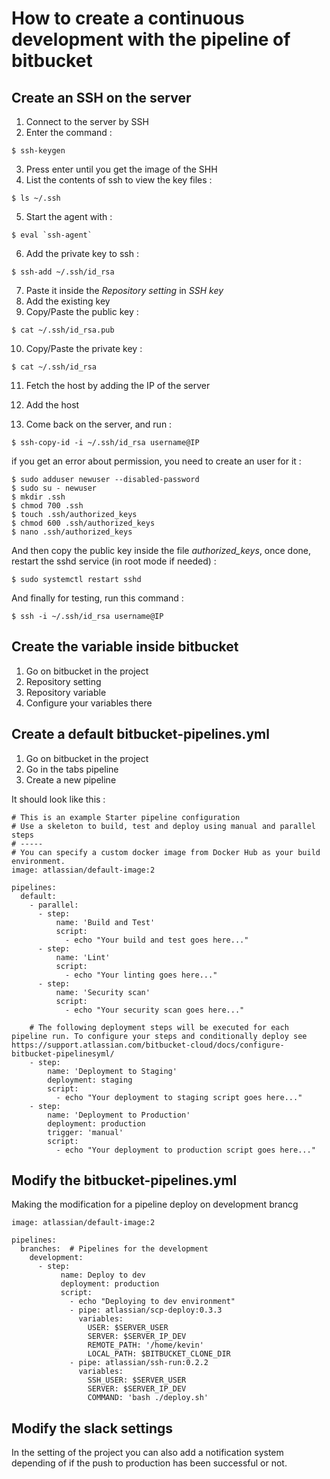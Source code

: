 # How to create a continuous development with the pipeline of bitbucket

## Create an SSH on the server

1. Connect to the server by SSH
2. Enter the command :

```
$ ssh-keygen
```

3. Press enter until you get the image of the SHH
4. List the contents of ssh to view the key files :

```
$ ls ~/.ssh
```

5. Start the agent with :

```
$ eval `ssh-agent`
```

6. Add the private key to ssh :

```
$ ssh-add ~/.ssh/id_rsa
```

7. Paste it inside the *Repository setting* in *SSH key*
8. Add the existing key
9. Copy/Paste the public key :

```
$ cat ~/.ssh/id_rsa.pub
```

10. Copy/Paste the private key :

```
$ cat ~/.ssh/id_rsa
```

11. Fetch the host by adding the IP of the server
12. Add the host

13. Come back on the server, and run :

```
$ ssh-copy-id -i ~/.ssh/id_rsa username@IP
```

if you get an error about permission, you need to create an user for it :

```
$ sudo adduser newuser --disabled-password
$ sudo su - newuser
$ mkdir .ssh
$ chmod 700 .ssh
$ touch .ssh/authorized_keys
$ chmod 600 .ssh/authorized_keys
$ nano .ssh/authorized_keys
```

And then copy the public key inside the file *authorized_keys*,
once done, restart the sshd service (in root mode if needed) :

```
$ sudo systemctl restart sshd
```

And finally for testing, run this command :

```
$ ssh -i ~/.ssh/id_rsa username@IP
```

## Create the variable inside bitbucket

1. Go on bitbucket in the project
2. Repository setting
3. Repository variable
4. Configure your variables there

## Create a default bitbucket-pipelines.yml

1. Go on bitbucket in the project
2. Go in the tabs pipeline
3. Create a new pipeline

It should look like this :

```
# This is an example Starter pipeline configuration
# Use a skeleton to build, test and deploy using manual and parallel steps
# -----
# You can specify a custom docker image from Docker Hub as your build environment.
image: atlassian/default-image:2

pipelines:
  default:
    - parallel:
      - step:
          name: 'Build and Test'
          script:
            - echo "Your build and test goes here..."
      - step:
          name: 'Lint'
          script:
            - echo "Your linting goes here..."
      - step:
          name: 'Security scan'
          script:
            - echo "Your security scan goes here..."

    # The following deployment steps will be executed for each pipeline run. To configure your steps and conditionally deploy see https://support.atlassian.com/bitbucket-cloud/docs/configure-bitbucket-pipelinesyml/
    - step:
        name: 'Deployment to Staging'
        deployment: staging
        script:
          - echo "Your deployment to staging script goes here..."
    - step:
        name: 'Deployment to Production'
        deployment: production
        trigger: 'manual'
        script:
          - echo "Your deployment to production script goes here..."
```

## Modify the bitbucket-pipelines.yml

Making the modification for a pipeline deploy on development brancg

```
image: atlassian/default-image:2

pipelines:
  branches:  # Pipelines for the development
    development:
      - step:
           name: Deploy to dev
           deployment: production
           script:
             - echo "Deploying to dev environment"
             - pipe: atlassian/scp-deploy:0.3.3
               variables:
                 USER: $SERVER_USER
                 SERVER: $SERVER_IP_DEV
                 REMOTE_PATH: '/home/kevin'
                 LOCAL_PATH: $BITBUCKET_CLONE_DIR
             - pipe: atlassian/ssh-run:0.2.2
               variables:
                 SSH_USER: $SERVER_USER
                 SERVER: $SERVER_IP_DEV
                 COMMAND: 'bash ./deploy.sh'
```

## Modify the slack settings

In the setting of the project you can also add a notification system depending of if the push to production has been successful or not.
